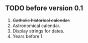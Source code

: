 ## TODO before version 0.1

 1. ~~Catholic historical calendar.~~
 2. Astronomical calendar.
 3. Display strings for dates.
 4. Years before 1.

